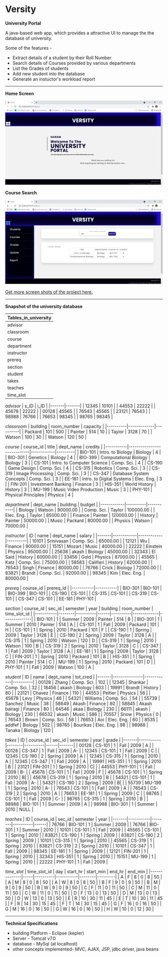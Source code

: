 # Versity 
**University Portal**

A java-based web app, which provides a attractive UI to manage the the database of university.

Some of the features -
* Extract details of a student by their Roll Number.
* Search details of Courses provided by various departments
* List the Grades of students
* Add new student into the database
* Generate an instuctor's workload report
---

**Home Screen**

<img src='/images/homeScreen.PNG' title='home screen'/>


**Course Search**

<img src='/images/courseSearch.PNG' title='course search'/>

[Get more screen shots of the project here.](https://github.com/akash99-code/Versity/tree/master/images)


---

**Snapshot of the university database**

| Tables_in_university |
|----------------------|
| advisor              |
| classroom            |
| course               |
| department           |
| instructor           |
| prereq               |
| section              |
| student              |
| takes                |
| teaches              |
| time_slot            |

*advisor*
| s_ID  | i_ID  |
|-------|-------|
| 12345 | 10101 |
| 44553 | 22222 |
| 45678 | 22222 |
| 00128 | 45565 |
| 76543 | 45565 |
| 23121 | 76543 |
| 98988 | 76766 |
| 76653 | 98345 |
| 98765 | 98345 |

*classroom*
| building | room_number | capacity |
|----------|-------------|----------|
| Packard  | 101         |      500 |
| Painter  | 514         |       10 |
| Taylor   | 3128        |       70 |
| Watson   | 100         |       30 |
| Watson   | 120         |       50 |

*course*
| course_id | title                      | dept_name  | credits |
|-----------|----------------------------|------------|---------|
| BIO-101   | Intro. to Biology          | Biology    |       4 |
| BIO-301   | Genetics                   | Biology    |       4 |
| BIO-399   | Computational Biology      | Biology    |       3 |
| CS-101    | Intro. to Computer Science | Comp. Sci. |       4 |
| CS-190    | Game Design                | Comp. Sci. |       4 |
| CS-315    | Robotics                   | Comp. Sci. |       3 |
| CS-319    | Image Processing           | Comp. Sci. |       3 |
| CS-347    | Database System Concepts   | Comp. Sci. |       3 |
| EE-181    | Intro. to Digital Systems  | Elec. Eng. |       3 |
| FIN-201   | Investment Banking         | Finance    |       3 |
| HIS-351   | World History              | History    |       3 |
| MU-199    | Music Video Production     | Music      |       3 |
| PHY-101   | Physical Principles        | Physics    |       4 |

*department*
| dept_name  | building | budget    |
|------------|----------|-----------|
| Biology    | Watson   |  90000.00 |
| Comp. Sci. | Taylor   | 100000.00 |
| Elec. Eng. | Taylor   |  85000.00 |
| Finance    | Painter  | 120000.00 |
| History    | Painter  |  50000.00 |
| Music      | Packard  |  80000.00 |
| Physics    | Watson   |  70000.00 |

*instructor*
| ID    | name       | dept_name  | salary   |
|-------|------------|------------|----------|
| 10101 | Srinivasan | Comp. Sci. | 65000.00 |
| 12121 | Wu         | Finance    | 90000.00 |
| 15151 | Mozart     | Music      | 40000.00 |
| 22222 | Einstein   | Physics    | 95000.00 |
| 25638 | akash      | Biology    | 45000.00 |
| 32343 | El Said    | History    | 60000.00 |
| 33456 | Gold       | Physics    | 87000.00 |
| 45565 | Katz       | Comp. Sci. | 75000.00 |
| 58583 | Califieri  | History    | 62000.00 |
| 76543 | Singh      | Finance    | 80000.00 |
| 76766 | Crick      | Biology    | 72000.00 |
| 83821 | Brandt     | Comp. Sci. | 92000.00 |
| 98345 | Kim        | Elec. Eng. | 80000.00 |

*prereq*
| course_id | prereq_id |
|-----------|-----------|
| BIO-301   | BIO-101   |
| BIO-399   | BIO-101   |
| CS-190    | CS-101    |
| CS-315    | CS-101    |
| CS-319    | CS-101    |
| CS-347    | CS-101    |
| EE-181    | PHY-101   |

*section*
| course_id | sec_id | semester | year | building | room_number | time_slot_id |
|-----------|--------|----------|------|----------|-------------|--------------|
| BIO-101   | 1      | Summer   | 2009 | Painter  | 514         | B            |
| BIO-301   | 1      | Summer   | 2010 | Painter  | 514         | A            |
| CS-101    | 1      | Fall     | 2009 | Packard  | 101         | H            |
| CS-101    | 1      | Spring   | 2010 | Packard  | 101         | F            |
| CS-190    | 1      | Spring   | 2009 | Taylor   | 3128        | E            |
| CS-190    | 2      | Spring   | 2009 | Taylor   | 3128        | A            |
| CS-315    | 1      | Spring   | 2010 | Watson   | 120         | D            |
| CS-319    | 1      | Spring   | 2010 | Watson   | 100         | B            |
| CS-319    | 2      | Spring   | 2010 | Taylor   | 3128        | C            |
| CS-347    | 1      | Fall     | 2009 | Taylor   | 3128        | A            |
| EE-181    | 1      | Spring   | 2009 | Taylor   | 3128        | C            |
| FIN-201   | 1      | Spring   | 2010 | Packard  | 101         | B            |
| HIS-351   | 1      | Spring   | 2010 | Painter  | 514         | C            |
| MU-199    | 1      | Spring   | 2010 | Packard  | 101         | D            |
| PHY-101   | 1      | Fall     | 2009 | Watson   | 100         | A            |

*student*
| ID    | name          | dept_name  | tot_cred |
|-------|---------------|------------|----------|
| 00128 | Zhang         | Comp. Sci. |      102 |
| 12345 | Shankar       | Comp. Sci. |       32 |
| 18456 | akash         | Biology    |      603 |
| 19991 | Brandt        | History    |       80 |
| 23121 | Chavez        | Finance    |      110 |
| 44553 | Peltier       | Physics    |       56 |
| 45678 | Levy          | Physics    |       46 |
| 54321 | Williams      | Comp. Sci. |       54 |
| 55739 | Sanchez       | Music      |       38 |
| 58649 | Akash         | Finance    |       80 |
| 58845 | Akash bairagi | Finance    |       80 |
| 64546 | akaa          | Biology    |      230 |
| 66111 | akash         | Biology    |      230 |
| 66532 | akash         | Music      |      586 |
| 70557 | Snow          | Physics    |        0 |
| 76543 | Brown         | Comp. Sci. |       58 |
| 76653 | Aoi           | Elec. Eng. |       60 |
| 8535  | addfef        | Biology    |      502 |
| 98765 | Bourikas      | Elec. Eng. |       98 |
| 98988 | Tanaka        | Biology    |      120 |

*takes*
| ID    | course_id | sec_id | semester | year | grade |
|-------|-----------|--------|----------|------|-------|
| 00128 | CS-101    | 1      | Fall     | 2009 | A     |
| 00128 | CS-347    | 1      | Fall     | 2009 | A-    |
| 12345 | CS-101    | 1      | Fall     | 2009 | C     |
| 12345 | CS-190    | 2      | Spring   | 2009 | A     |
| 12345 | CS-315    | 1      | Spring   | 2010 | A     |
| 12345 | CS-347    | 1      | Fall     | 2009 | A     |
| 19991 | HIS-351   | 1      | Spring   | 2010 | B     |
| 23121 | FIN-201   | 1      | Spring   | 2010 | C|    |
| 44553 | PHY-101   | 1      | Fall     | 2009 | B-    |
| 45678 | CS-101    | 1      | Fall     | 2009 | F     |
| 45678 | CS-101    | 1      | Spring   | 2010 | B|    |
| 45678 | CS-319    | 1      | Spring   | 2010 | B     |
| 54321 | CS-101    | 1      | Fall     | 2009 | A-    |
| 54321 | CS-190    | 2      | Spring   | 2009 | B|    |
| 55739 | MU-199    | 1      | Spring   | 2010 | A-    |
| 76543 | CS-101    | 1      | Fall     | 2009 | A     |
| 76543 | CS-319    | 2      | Spring   | 2010 | A     |
| 76653 | EE-181    | 1      | Spring   | 2009 | C     |
| 98765 | CS-101    | 1      | Fall     | 2009 | C-    |
| 98765 | CS-315    | 1      | Spring   | 2010 | B     |
| 98988 | BIO-101   | 1      | Summer   | 2009 | A     |
| 98988 | BIO-301   | 1      | Summer   | 2010 | NULL  |

*teaches*
| ID    | course_id | sec_id | semester | year |
|-------|-----------|--------|----------|------|
| 76766 | BIO-101   | 1      | Summer   | 2009 |
| 76766 | BIO-301   | 1      | Summer   | 2010 |
| 10101 | CS-101    | 1      | Fall     | 2009 |
| 45565 | CS-101    | 1      | Spring   | 2010 |
| 83821 | CS-190    | 1      | Spring   | 2009 |
| 83821 | CS-190    | 2      | Spring   | 2009 |
| 10101 | CS-315    | 1      | Spring   | 2010 |
| 45565 | CS-319    | 1      | Spring   | 2010 |
| 83821 | CS-319    | 2      | Spring   | 2010 |
| 10101 | CS-347    | 1      | Fall     | 2009 |
| 98345 | EE-181    | 1      | Spring   | 2009 |
| 12121 | FIN-201   | 1      | Spring   | 2010 |
| 32343 | HIS-351   | 1      | Spring   | 2010 |
| 15151 | MU-199    | 1      | Spring   | 2010 |
| 22222 | PHY-101   | 1      | Fall     | 2009 |

*time_slot*
| time_slot_id | day | start_hr | start_min | end_hr | end_min |
|--------------|-----|----------|-----------|--------|---------|
| A            | F   |        8 |         0 |      8 |      50 |
| A            | M   |        8 |         0 |      8 |      50 |
| A            | W   |        8 |         0 |      8 |      50 |
| B            | F   |        9 |         0 |      9 |      50 |
| B            | M   |        9 |         0 |      9 |      50 |
| B            | W   |        9 |         0 |      9 |      50 |
| C            | F   |       11 |         0 |     11 |      50 |
| C            | M   |       11 |         0 |     11 |      50 |
| C            | W   |       11 |         0 |     11 |      50 |
| D            | F   |       13 |         0 |     13 |      50 |
| D            | M   |       13 |         0 |     13 |      50 |
| D            | W   |       13 |         0 |     13 |      50 |
| E            | R   |       10 |        30 |     11 |      45 |
| E            | T   |       10 |        30 |     11 |      45 |
| F            | R   |       14 |        30 |     15 |      45 |
| F            | T   |       14 |        30 |     15 |      45 |
| G            | F   |       16 |         0 |     16 |      50 |
| G            | M   |       16 |         0 |     16 |      50 |
| G            | W   |       16 |         0 |     16 |      50 |
| H            | W   |       10 |         0 |     12 |      30 |

---
**Technical Specifications**
* building Platform - Eclipse (kepler)
* Server - Tomcat v7.0
* database - MySql (at localhost)
* other concepts implemented- MVC, AJAX, JSP, jdbc driver, java beans
